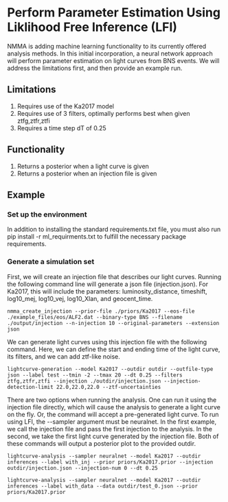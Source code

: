 # Perform Parameter Estimation Using Liklihood Free Inference (LFI)

NMMA is adding machine learning functionality to its currently offered analysis methods. In this initial incorporation, a neural network approach will perform parameter estimation on light curves from BNS events. We will address the limitations first, and then provide an example run. 

## Limitations

1. Requires use of the Ka2017 model
2. Requires use of 3 filters, optimally performs best when given ztfg,ztfr,ztfi
3. Requires a time step dT of 0.25

## Functionality

1. Returns a posterior when a light curve is given
2. Returns a posterior when an injection file is given

## Example

### Set up the environment

In addition to installing the standard requirements.txt file, you must also run pip install -r ml_requirments.txt to fulfill the necessary package requirements.

### Generate a simulation set

First, we will create an injection file that describes our light curves. Running the following command line will generate a json file (injection.json). For Ka2017, this will include the parameters: luminosity_distance, timeshift, log10_mej, log10_vej, log10_Xlan, and geocent_time. 

	nmma_create_injection --prior-file ./priors/Ka2017 --eos-file ./example_files/eos/ALF2.dat --binary-type BNS --filename ./output/injection --n-injection 10 --original-parameters --extension json

We can generate light curves using this injection file with the following command. Here, we can define the start and ending time of the light curve, its filters, and we can add ztf-like noise.

 	lightcurve-generation --model Ka2017 --outdir outdir --outfile-type json --label test --tmin -2 --tmax 20 --dt 0.25 --filters ztfg,ztfr,ztfi --injection ./outdir/injection.json --injection-detection-limit 22.0,22.0,22.0 --ztf-uncertainties

There are two options when running the analysis. One can run it using the injection file directly, which will cause the analysis to generate a light curve on the fly. Or, the command will accept a pre-generated light curve. To run using LFI, the --sampler argument must be neuralnet. In the first example, we call the injection file and pass the first injection to the analysis. In the second, we take the first light curve generated by the injection file. Both of these commands will output a posterior plot to the provided outdir. 

	lightcurve-analysis --sampler neuralnet --model Ka2017 --outdir inferences --label with_inj --prior priors/Ka2017.prior --injection outdir/injection.json --injection-num 0 --dt 0.25

	lightcurve-analysis --sampler neuralnet --model Ka2017 --outdir inferences --label with_data --data outdir/test_0.json --prior priors/Ka2017.prior 

 	
